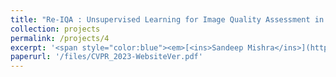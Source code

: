 ```yaml
---
title: "Re-IQA : Unsupervised Learning for Image Quality Assessment in the Wild (Under Review - 2023)"
collection: projects
permalink: /projects/4
excerpt: '<span style="color:blue"><em>[<ins>Sandeep Mishra</ins>](https://sandeep-sm.github.io/)</em></span>, <span style="color:blue"><em>[Avinab Saha](https://www.linkedin.com/in/avinab-saha-4bb09b57/)</em></span> , <span style="color:blue"><em>[Alan C. Bovik](https://www.ece.utexas.edu/people/faculty/alan-bovik)</em></span>'
paperurl: '/files/CVPR_2023-WebsiteVer.pdf'
---
```

